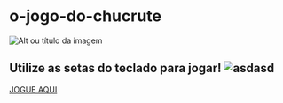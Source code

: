 # o-jogo-do-chucrute


![Alt ou título da imagem](https://miro.medium.com/max/1000/1*5Rx-ZS1ACU06tmWkaOTgMw.gif)

## Utilize as setas do teclado para jogar!  ![asdasd](https://www.pikpng.com/pngl/m/95-959547_650-x-500-9-arrow-keys-pixel-art.png)


[JOGUE AQUI](https://matheusanjo.github.io/o-jogo-do-chucrute/)


